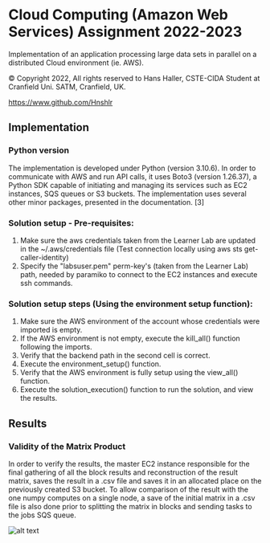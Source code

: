 # Cloud Computing (Amazon Web Services) Assignment 2022-2023

Implementation of an application processing large data sets in parallel on a distributed Cloud environment (ie. AWS).

© Copyright 2022, All rights reserved to Hans Haller, CSTE-CIDA Student at Cranfield Uni. SATM, Cranfield, UK.

https://www.github.com/Hnshlr

## Implementation

### Python version

The implementation is developed under Python (version 3.10.6). In order to communicate with AWS and run API calls, it uses Boto3 (version 1.26.37), a Python SDK capable of initiating and managing its services such as EC2 instances, SQS queues or S3 buckets. The implementation uses several other minor packages, presented in the documentation. [3]

### Solution setup - Pre-requisites:
1. Make sure the aws credentials taken from the Learner Lab are updated in the ~/.aws/credentials file (Test connection locally using aws sts get-caller-identity)
2. Specify the "labsuser.pem" perm-key's (taken from the Learner Lab) path, needed by paramiko to connect to the EC2 instances and execute ssh commands.

### Solution setup steps (Using the environment setup function):
1. Make sure the AWS environment of the account whose credentials were imported is empty.
2. If the AWS environment is not empty, execute the kill_all() function following the imports.
3. Verify that the backend path in the second cell is correct.
4. Execute the environment_setup() function.
5. Verify that the AWS environment is fully setup using the view_all() function.
6. Execute the solution_execution() function to run the solution, and view the results.

## Results

### Validity of the Matrix Product

In order to verify the results, the master EC2 instance responsible for the final gathering of all the block results and reconstruction of the result matrix, saves the result in a .csv file and saves it in an allocated place on the previously created S3 bucket. To allow comparison of the result with the one numpy computes on a single node, a save of the initial matrix in a .csv file is also done prior to splitting the matrix in blocks and sending tasks to the jobs SQS queue.

![alt text](https://user-images.githubusercontent.com/74055973/284330054-4d46b37c-427d-47d7-aaae-97a4ec223d52.png)